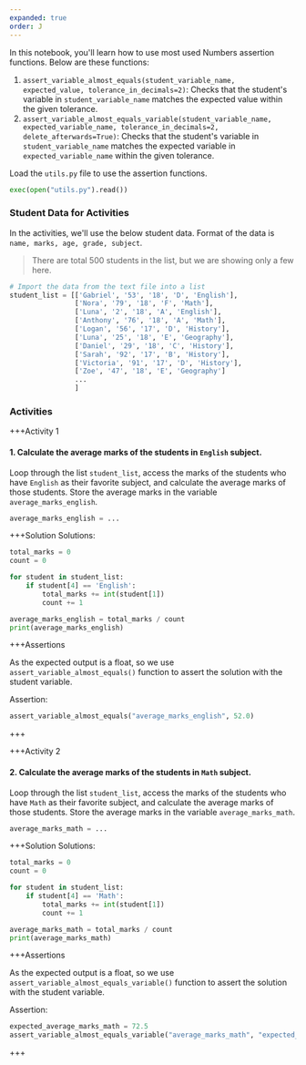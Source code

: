 ```yaml
---
expanded: true
order: J
---
```


In this notebook, you'll learn how to use most used Numbers assertion functions. Below
are these functions:

1.  `assert_variable_almost_equals(student_variable_name, expected_value, tolerance_in_decimals=2)`: Checks that the student's variable in `student_variable_name` matches the expected value within the given tolerance.
2.  `assert_variable_almost_equals_variable(student_variable_name, expected_variable_name, tolerance_in_decimals=2, delete_afterwards=True)`: Checks that the student's variable in `student_variable_name` matches the expected variable in `expected_variable_name` within the given tolerance.


Load the `utils.py` file to use the assertion functions.

``` python
exec(open("utils.py").read())
```

### Student Data for Activities

In the activities, we'll use the below student data. Format of the data is `name, marks, age, grade, subject`. 

> There are total 500 students in the list, but we are showing only a few here.

``` python
# Import the data from the text file into a list
student_list = [['Gabriel', '53', '18', 'D', 'English'],
                ['Nora', '79', '18', 'F', 'Math'],
                ['Luna', '2', '18', 'A', 'English'],
                ['Anthony', '76', '18', 'A', 'Math'],
                ['Logan', '56', '17', 'D', 'History'],
                ['Luna', '25', '18', 'E', 'Geography'],
                ['Daniel', '29', '18', 'C', 'History'],
                ['Sarah', '92', '17', 'B', 'History'],
                ['Victoria', '91', '17', 'D', 'History'],
                ['Zoe', '47', '18', 'E', 'Geography']
                ...
                ]
```


### Activities

+++Activity 1
#### 1. Calculate the average marks of the students in `English` subject.

Loop through the list `student_list`, access the marks of the students who have `English` as their favorite subject, and calculate the average marks of those students. Store the average marks in the variable `average_marks_english`.

``` python
average_marks_english = ...
```

+++Solution
Solutions:

``` python
total_marks = 0
count = 0

for student in student_list:
    if student[4] == 'English':
        total_marks += int(student[1])
        count += 1

average_marks_english = total_marks / count
print(average_marks_english)
```

+++Assertions

As the expected output is a float, so we use `assert_variable_almost_equals()` function to assert the solution with the student variable.

Assertion:

``` python
assert_variable_almost_equals("average_marks_english", 52.0)
```
+++


+++Activity 2
#### 2. Calculate the average marks of the students in `Math` subject.

Loop through the list `student_list`, access the marks of the students who have `Math` as their favorite subject, and calculate the average marks of those students. Store the average marks in the variable `average_marks_math`.

``` python
average_marks_math = ...
```

+++Solution
Solutions:

``` python
total_marks = 0
count = 0

for student in student_list:
    if student[4] == 'Math':
        total_marks += int(student[1])
        count += 1

average_marks_math = total_marks / count
print(average_marks_math)
```

+++Assertions

As the expected output is a float, so we use `assert_variable_almost_equals_variable()` function to assert the solution with the student variable.

Assertion:

``` python
expected_average_marks_math = 72.5
assert_variable_almost_equals_variable("average_marks_math", "expected_average_marks_math")
```
+++
